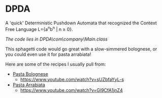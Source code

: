 # DPDA
A 'quick' Deterministic Pushdown Automata that recognized the Context Free Language L={a<sup>n</sup>b<sup>n</sup> | n ≥ 0}.

*The code lies in DPDA\com\company\Main.class*

This sphagetti code would go great with a slow-simmered bolognese, or you could even use it for pasta arrabiata!

Here are some of the recipes I usually pull from:


* [Pasta Bolognese](https://www.youtube.com/watch?v=sUZbfaYyL-s)
  * https://www.youtube.com/watch?v=sUZbfaYyL-s
* [Pasta Arrabiata](https://www.youtube.com/watch?v=Gl9CfA1jnZ4)
  * https://www.youtube.com/watch?v=Gl9CfA1jnZ4
